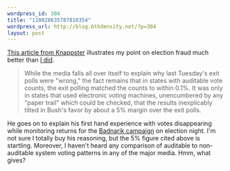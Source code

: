 ```yaml
--- 
wordpress_id: 304
title: "110028635787810354"
wordpress_url: http://blog.6thdensity.net/?p=304
layout: post
---
```

<a href="http://knappster.blogspot.com/2004/11/right-before-our-eyes.html">This article from Knappster</a> illustrates my point on election fraud much better than <a href="http://6thdensity.net/blog/2004/11/my-friend-wil-who-does-not-like.html">I did</a>.<blockquote>While the media falls all over itself to explain why last Tuesday's exit polls were "wrong," the fact remains that in states with auditable vote counts, the exit polling matched the counts to within 0.1%. It was only in states that used electronic voting machines, unencumbered by any "paper trail" which could be checked, that the results inexplicably tilted in Bush's favor by about a 5% margin over the exit polls.</blockquote>He goes on to explain his first hand experience with votes disappearing while monitoring returns for the <a href="http://www.badnarik.org">Badnarik campaign</a> on election night.  I'm not sure I totally buy his reasoning, but the 5% figure cited above is startling.  Moreover, I haven't heard any comparison of auditable to non-auditable system voting patterns in any of the major media.  Hmm, what gives?
